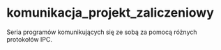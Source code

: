 # komunikacja_projekt_zaliczeniowy
Seria programów komunikujących się ze sobą za pomocą różnych protokołów IPC.
